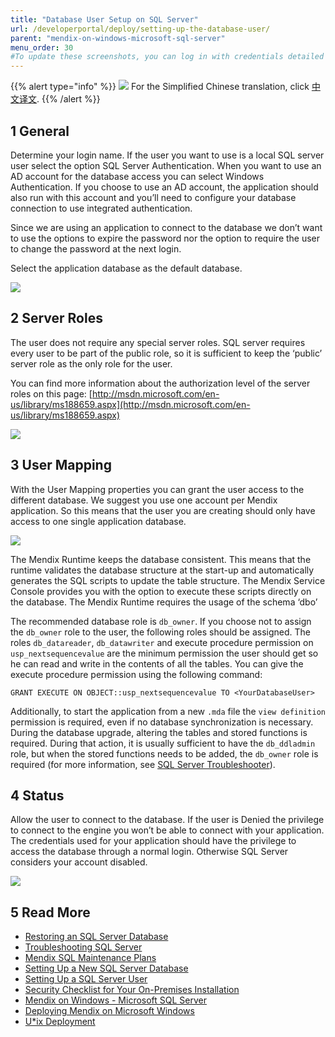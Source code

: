 ```yaml
---
title: "Database User Setup on SQL Server"
url: /developerportal/deploy/setting-up-the-database-user/
parent: "mendix-on-windows-microsoft-sql-server"
menu_order: 30
#To update these screenshots, you can log in with credentials detailed in How to Update Screenshots Using Team Apps.
---
```


{{% alert type="info" %}}
<img src="attachments/chinese-translation/china.png" style="display: inline-block; margin: 0" /> For the Simplified Chinese translation, click [中文译文](https://cdn.mendix.tencent-cloud.com/documentation/developerportal/setting-up-the-database-user.pdf).
{{% /alert %}}

## 1 General

Determine your login name. If the user you want to use is a local SQL server user select the option SQL Server Authentication. When you want to use an AD account for the database access you can select Windows Authentication. If you choose to use an AD account, the application should also run with this account and you’ll need to configure your database connection to use integrated authentication.

Since we are using an application to connect to the database we don’t want to use the options to expire the password nor the option to require the user to change the password at the next login.

Select the application database as the default database.

![](/attachments/developerportal/deploy/on-premises-design/deploy-mendix-on-microsoft-windows/mendix-on-windows-microsoft-sql-server/setting-up-the-database-user/18580674.png)

## 2 Server Roles

The user does not require any special server roles. SQL server requires every user to be part of the public role, so it is sufficient to keep the ‘public’ server role as the only role for the user.

You can find more information about the authorization level of the server roles on this page: [http://msdn.microsoft.com/en-us/library/ms188659.aspx](http://msdn.microsoft.com/en-us/library/ms188659.aspx)

![](/attachments/developerportal/deploy/on-premises-design/deploy-mendix-on-microsoft-windows/mendix-on-windows-microsoft-sql-server/setting-up-the-database-user/18580673.png)

## 3 User Mapping

With the User Mapping properties you can grant the user access to the different database. We suggest you use one account per Mendix application. So this means that the user you are creating should only have access to one single application database. 

![](/attachments/developerportal/deploy/on-premises-design/deploy-mendix-on-microsoft-windows/mendix-on-windows-microsoft-sql-server/setting-up-the-database-user/18580672.png)

The Mendix Runtime keeps the database consistent. This means that the runtime validates the database structure at the start-up and automatically generates the SQL scripts to update the table structure. The Mendix Service Console provides you with the option to execute these scripts directly on the database. The Mendix Runtime requires the usage of the schema ‘dbo’

The recommended database role is `db_owner`. If you choose not to assign the `db_owner` role to the user, the following roles should be assigned. The roles `db_datareader`, `db_datawriter` and execute procedure permission on `usp_nextsequencevalue` are the minimum permission the user should get so he can read and write in the contents of all the tables.
You can give the execute procedure permission using the following command:

`GRANT EXECUTE ON OBJECT::usp_nextsequencevalue TO <YourDatabaseUser>`

Additionally, to start the application from a new `.mda` file the `view definition` permission is required, even if no database synchronization is necessary. During the database upgrade, altering the tables and stored functions is required. During that action, it is usually sufficient to have the `db_ddladmin` role, but when the stored functions needs to be added, the `db_owner` role is required (for more information, see [SQL Server Troubleshooter](/developerportal/deploy/troubleshooting-sql-server/)).

## 4 Status

Allow the user to connect to the database. If the user is Denied the privilege to connect to the engine you won’t be able to connect with your application. The credentials used for your application should have the privilege to access the database through a normal login. Otherwise SQL Server considers your account disabled. 

![](/attachments/developerportal/deploy/on-premises-design/deploy-mendix-on-microsoft-windows/mendix-on-windows-microsoft-sql-server/setting-up-the-database-user/18580671.png)

## 5 Read More

*   [Restoring an SQL Server Database](/developerportal/deploy/restoring-a-sql-server-database/)
*   [Troubleshooting SQL Server](/developerportal/deploy/troubleshooting-sql-server/)
*   [Mendix SQL Maintenance Plans](/developerportal/deploy/mendix-sql-maintenance-plans/)
*   [Setting Up a New SQL Server Database](/developerportal/deploy/setting-up-a-new-sql-server-database/)
*   [Setting Up a SQL Server User](/developerportal/deploy/setting-up-a-sql-server-user/)
*   [Security Checklist for Your On-Premises Installation](/developerportal/deploy/security-checklist-for-your-on-premises-installation/)
*   [Mendix on Windows - Microsoft SQL Server](/developerportal/deploy/mendix-on-windows-microsoft-sql-server/)
*   [Deploying Mendix on Microsoft Windows](/developerportal/deploy/deploy-mendix-on-microsoft-windows/)
*   [U*ix Deployment](/developerportal/deploy/unix-like/)
